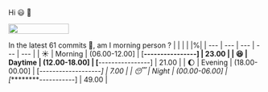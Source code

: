 Hi :smiley: :wave:

<img src="https://jojoee.jojoee.com/api/utcnow" width="120" height="20">

In the latest 61 commits :bug:, am I morning person ? 
| | | | |%|
| --- | --- | --- | --- | --- |
| :sunny: | Morning | (06.00-12.00] | [****----------------] | 23.00 |
| :satisfied: | Daytime | (12.00-18.00] | [****----------------] | 21.00 |
| :moon: | Evening | (18.00-00.00] | [*-------------------] | 7.00 |
| :sleeping: | Night | (00.00-06.00] | [*********-----------] | 49.00 |

